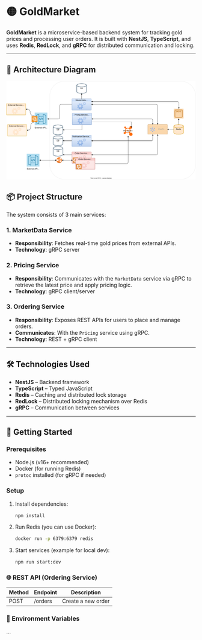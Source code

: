 # 🟡 GoldMarket

**GoldMarket** is a microservice-based backend system for tracking gold prices and processing user orders. It is built with **NestJS**, **TypeScript**, and uses **Redis**, **RedLock**, and **gRPC** for distributed communication and locking.

---

## 🧭 Architecture Diagram

![GoldMarket Architecture](./documentation/goldMarket.svg)


## 📦 Project Structure

The system consists of 3 main services:

### 1. **MarketData Service**
- **Responsibility**: Fetches real-time gold prices from external APIs.
- **Technology**: gRPC server

### 2. **Pricing Service**
- **Responsibility**: Communicates with the `MarketData` service via gRPC to retrieve the latest price and apply pricing logic.
- **Technology**: gRPC client/server

### 3. **Ordering Service**
- **Responsibility**: Exposes REST APIs for users to place and manage orders.
- **Communicates**: With the `Pricing` service using gRPC.
- **Technology**: REST + gRPC client

---

## 🛠️ Technologies Used

- **NestJS** – Backend framework
- **TypeScript** – Typed JavaScript
- **Redis** – Caching and distributed lock storage
- **RedLock** – Distributed locking mechanism over Redis
- **gRPC** – Communication between services

---

## 🚀 Getting Started

### Prerequisites

- Node.js (v16+ recommended)
- Docker (for running Redis)
- `protoc` installed (for gRPC if needed)

### Setup

1. Install dependencies:

   ```bash
   npm install

2. Run Redis (you can use Docker):   

   ```bash
   docker run -p 6379:6379 redis


3. Start services (example for local dev):

   ```bash
   npm run start:dev

### 🌐 REST API (Ordering Service)

| Method | Endpoint | Description           |
| ------ | -------- | --------------------- |
| POST   | /orders  | Create a new order    |


### 📁 Environment Variables
...
